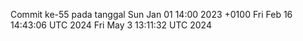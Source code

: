 Commit ke-55 pada tanggal Sun Jan 01 14:00 2023 +0100
Fri Feb 16 14:43:06 UTC 2024
Fri May  3 13:11:32 UTC 2024
